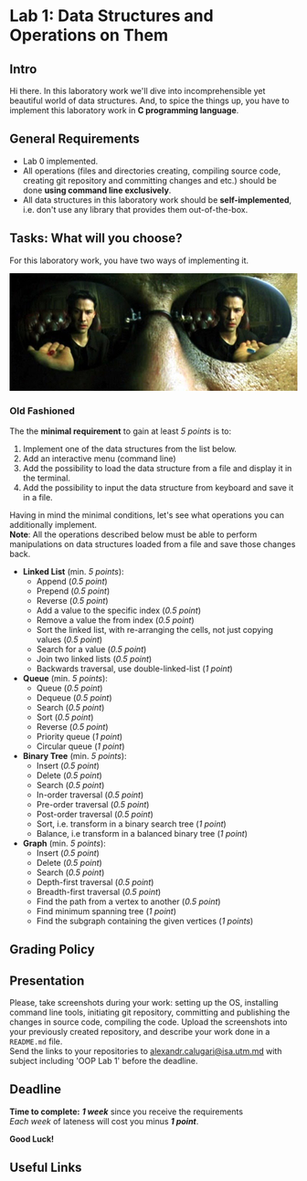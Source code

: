 # Lab 1: Data Structures and Operations on Them

## Intro

Hi there. In this laboratory work we'll dive into incomprehensible yet beautiful world of data structures. And, to spice the things up, you have to implement this laboratory work in **C programming language**.

## General Requirements

* Lab 0 implemented.
* All operations (files and directories creating, compiling source code, creating git repository and committing changes and etc.) should be done **using command line exclusively**.
* All data structures in this laboratory work should be **self-implemented**, i.e. don't use any library that provides them out-of-the-box.

## Tasks: What will you choose?

For this laboratory work, you have two ways of implementing it.

![Matrix: Pills choice scene](img/choice.jpg "What will you choose?")

### Old Fashioned

The the **minimal requirement** to gain at least *5 points* is to:
1. Implement one of the data structures from the list below.
1. Add an interactive menu (command line)
1. Add the possibility to load the data structure from a file and display it in the terminal.
1. Add the possibility to input the data structure from keyboard and save it in a file.

Having in mind the minimal conditions, let's see what operations you can additionally implement. \
**Note**: All the operations described below must be able to perform manipulations on data structures loaded from a file and save those changes back.

* **Linked List** (min. *5 points*):
    * Append (*0.5 point*)
    * Prepend (*0.5 point*)
    * Reverse (*0.5 point*)
    * Add a value to the specific index (*0.5 point*)
    * Remove a value the from index (*0.5 point*)
    * Sort the linked list, with re-arranging the cells, not just copying values (*0.5 point*)
    * Search for a value (*0.5 point*)
    * Join two linked lists (*0.5 point*)
    * Backwards traversal, use double-linked-list (*1 point*)
* **Queue** (min. *5 points*):
    * Queue (*0.5 point*)
    * Dequeue (*0.5 point*)
    * Search (*0.5 point*)
    * Sort (*0.5 point*)
    * Reverse (*0.5 point*)
    * Priority queue (*1 point*)
    * Circular queue (*1 point*)
* **Binary Tree** (min. *5 points*):
    * Insert (*0.5 point*)
    * Delete (*0.5 point*)
    * Search (*0.5 point*)
    * In-order traversal (*0.5 point*)
    * Pre-order traversal (*0.5 point*)
    * Post-order traversal (*0.5 point*)
    * Sort, i.e. transform in a binary search tree (*1 point*)
    * Balance, i.e transform in a balanced binary tree (*1 point*)
* **Graph** (min. *5 points*):
    * Insert (*0.5 point*)
    * Delete (*0.5 point*)
    * Search (*0.5 point*)
    * Depth-first traversal (*0.5 point*)
    * Breadth-first traversal (*0.5 point*)
    * Find the path from a vertex to another (*0.5 point*)
    * Find minimum spanning tree (*1 point*)
    * Find the subgraph containing the given vertices (*1 points*)




## Grading Policy

## Presentation

Please, take screenshots during your work: setting up the OS, installing command line tools, initiating git repository, committing and publishing the changes in source code, compiling the code. Upload the screenshots into your previously created repository, and describe your work done in a `README.md` file. \
Send the links to your repositories to <alexandr.calugari@isa.utm.md> with subject including 'OOP Lab 1' before the deadline.

## Deadline

**Time to complete:** _**1 week**_ since you receive the requirements \
_Each week_ of lateness will cost you minus _**1 point**_.

**Good Luck!**

## Useful Links
